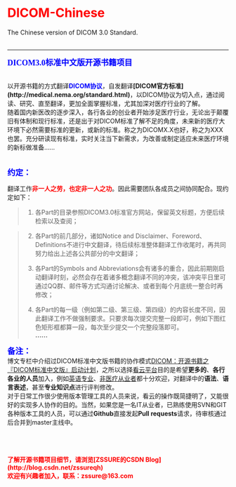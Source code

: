 <h1><font color=red> DICOM-Chinese</font></h1>
The Chinese version of DICOM 3.0 Standard.<br>
<br>

----------

<b><font face="Microsoft YaHei" size=4 color=blue>DICOM3.0标准中文版开源书籍项目</font></b><br>

<br>
以开源书籍的方式翻译<b><font color=blue>DICOM协议</font></b>，自发翻译<b>[DICOM官方标准](http://medical.nema.org/standard.html)</b>，以DICOM协议为切入点，通过阅读、研究、直至翻译，更加全面掌握标准，尤其加深对医疗行业的了解。<br>
随着国内新医改的逐步深入，各行各业的创业者开始涉足医疗行业，无论出于颠覆旧有体制和现行标准，还是出于对DICOM标准了解不足的角度，未来新的医疗大环境下必然需要标准的更新，或新的标准。称之为DICOMX.X也好，称之为XXX也罢。充分研读现有标准，实时关注当下新需求，为改善或制定适应未来医疗环境的新标做准备……<br>
<br>
<br>
<b><font face="Microsoft YaHei" color=blue size=4>约定：</font></b><br>

翻译工作<b><font color=red>非一人之劳，也定非一人之功</font></b>。因此需要团队各成员之间协同配合。现约定如下：<br>
>1. 各Part的目录参照DICOM3.0标准官方网站，保留英文标题，方便后续检索以及查阅；<br>

>2. 各Part的前几部分，诸如Notice and Disclaimer、Foreword、Definitions不进行中文翻译，待后续标准整体翻译工作收尾时，再共同努力给出上述各公共部分的中文翻译；<br>
>
>3. 各Part的Symbols and Abbreviations会有诸多的重合，因此前期刚启动翻译时刻，必然会存在着诸多概念翻译不同的冲突，该冲突平日里可通过QQ群、邮件等方式沟通讨论解决、或者到每个月底统一整合时再修改；<br>
>
>4. 各Part的每一级（例如第二级、第三级、第四级）的内容长度不同，因此翻译工作不做强制要求。只要求每次提交完整一段即可，例如下图红色矩形框都算一段，每次至少提交一个完整段落即可。<br>
><b>......</b>

<b><font face="Microsoft YaHei" color=blue size=4>备注：</font></b><br>
博文专栏中介绍过DICOM标准中文版书籍的协作模式[DICOM：开源书籍之『DICOM标准中文版』启动计划](http://blog.csdn.net/zssureqh/article/details/46487325)，之所以选择[看云平台](http://www.kancloud.cn/explore)目的是希望<b>更多的</b>、<b>各行各业的人员</b>加入，例如<u>英语专业</u>、<u>非医疗从业者</u>都十分欢迎，对翻译中的<b>语法</b>、**语言表述**，甚至**专业知识点**进行评判修改。<br>
对于日常工作很少使用版本管理工具的人员来说，看云的操作既简捷明了，又能很好的实现多人协作的目的。当然，如果您是一名IT从业者，已熟练使用SVN和GIT各种版本工具的人员，可以通过**Github**直接发起**Pull requests**请求，待审核通过后合并到master主线中。<br>

<br>
<br>
<br>
<b><font color=red>了解开源书籍项目细节，请浏览[ZSSURE的CSDN Blog](http://blog.csdn.net/zssureqh)</font></b><br>
<b><font color=red>欢迎有兴趣者加入，联系：zssure@163.com</font>


